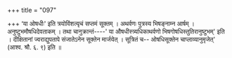 +++
title = "097"

+++
‘या ओषधीः' इति त्रयोविंशत्यृचं सप्तमं सूक्तम् । अथर्वणः पुत्रस्य भिषङ्नाम्न आर्षम् । अनुष्टुभमौषधिदेवताकम् । तथा चानुक्रान्तं----' या औषधीस्त्र्यधिकाथर्वणो भिषगोषधिस्तुतिरानुष्टुभम्' इति । दीक्षितानां ज्वराद्युपतापे संजातेऽनेन सूक्तेन मार्जयेत् । सूत्रितं च-- ओषधिसूक्तेन चाप्लाव्यानुमृजेत्' (आश्व. श्रौ. ६. ९) इति ॥